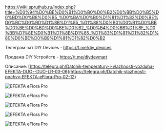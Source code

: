 https://wiki.spruthub.ru/index.php?title=%D0%94%D0%BE%D0%B1%D0%B0%D0%B2%D0%BB%D0%B5%D0%BD%D0%B8%D0%B5_%D0%BA%D0%B0%D1%81%D1%82%D0%BE%D0%BC%D0%BD%D1%8B%D1%85_%D1%88%D0%B0%D0%B1%D0%BB%D0%BE%D0%BD%D0%BE%D0%B2_%D0%B4%D0%BB%D1%8F_%D0%BB%D1%8E%D0%B1%D1%8B%D1%85_%D1%83%D1%81%D1%82%D1%80%D0%BE%D0%B9%D1%81%D1%82%D0%B2

Телеграм чат DIY Devices - https://t.me/diy_devices

Продажа DIY Устройств - https://t.me/diydevmart

Описание: [https://telegra.ph/Datchik-temperatury-i-vlazhnosti-vozduha-EFEKTA-DUO--DUO-LR-03-06](https://telegra.ph/Datchik-vlazhnosti-pochvy-EFEKTA-eFlora-Pro-02-12)

![EFEKTA eFlora Pro](https://github.com/smartboxchannel/Efekta-eFlower-Pro/blob/main/IMAGES/00001.png) 

![EFEKTA eFlora Pro](https://github.com/smartboxchannel/Efekta-eFlower-Pro/blob/main/IMAGES/sh01.png) 

![EFEKTA eFlora Pro](https://github.com/smartboxchannel/Efekta-eFlower-Pro/blob/main/IMAGES/sh02.png) 

![EFEKTA eFlora Pro](https://github.com/smartboxchannel/Efekta-eFlower-Pro/blob/main/IMAGES/sh03.png) 

![EFEKTA eFlora Pro](https://github.com/smartboxchannel/Efekta-eFlower-Pro/blob/main/IMAGES/sh04.png) 
